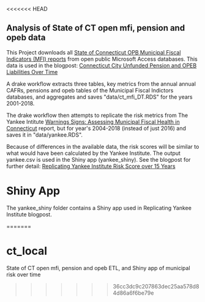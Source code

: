<<<<<<< HEAD

## Analysis of State of CT open mfi, pension and opeb data

This Project downloads all [State of Connecticut OPB Municipal Fiscal Indicators (MFI) reports](https://portal.ct.gov/OPM/IGP-MUNFINSR/Municipal-Financial-Services/Municipal-Fiscal-Indicators)
from open public Microsoft Access databases. This data is used in the blogpost: 
[Connecticut City Unfunded Pension and OPEB Liabilities Over Time](https://redwallanalytics.com/2019/10/11/connecticut-city-unfunded-pension-and-opeb-liabilities-over-time/)

A drake workflow extracts three tables, key metrics from the annual annual CAFRs, pensions and opeb tables of the Municipal Fiscal Indictors databases, and 
aggregates and saves "data/ct_mfi_DT.RDS" for the years 2001-2018.

The drake workflow then attempts to replicate the risk metrics from The Yankee Intitute 
[Warnings 
Signs: Assessing Municipal Fiscal Health in Connecticut](https://yankeeinstitute.org/wp-content/uploads/2018/08/Warning-Signs-min-1.pdf) 
report, but for year's 2004-2018 (instead of just 2016) and saves it in "data/yankee.RDS". 

Because of differences in the available data, the
risk scores will be similar to what would have been calculated by the Yankee Institute. The output yankee.csv is
used in the Shiny app (yankee_shiny). See the blogpost for further detail: 
[Replicating Yankee Institute Risk Score over 15 Years](https://redwallanalytics.com/2019/10/12/replicating-yankee-institute-risk-score-over-15-years/)

# Shiny App
The yankee_shiny folder contains a Shiny app used in Replicating Yankee Institute blogpost.

=======
# ct_local
State of CT open mfi, pension and opeb ETL, and Shiny app of municipal risk over time
>>>>>>> 36cc3dc9c207863dec25aa578d84d86a6f6be79e
